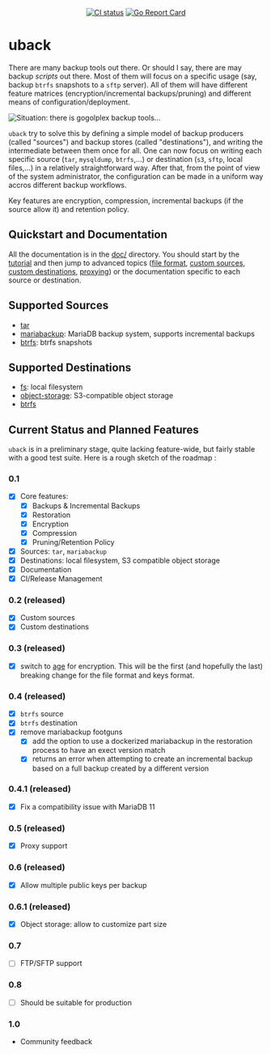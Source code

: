 <p align="center">
  <a href="https://github.com/sloonz/uback/actions/workflows/check.yml"><img alt="CI status" src="https://github.com/sloonz/uback/actions/workflows/check.yml/badge.svg"></a>
  <a href="https://goreportcard.com/report/github.com/sloonz/uback"><img alt="Go Report Card" src="https://goreportcard.com/badge/github.com/sloonz/uback"></a>
</p>

# uback

There are many backup tools out there. Or should I say, there are may
backup *scripts* out there. Most of them will focus on a specific usage
(say, backup `btrfs` snapshots to a `sftp` server). All of them will
have different feature matrices (encryption/incremental backups/pruning)
and different means of configuration/deployment.

![Situation: there is gogolplex backup tools...](https://imgs.xkcd.com/comics/standards.png)

`uback` try to solve this by defining a simple model of backup producers
(called "sources") and backup stores (called "destinations"), and writing
the intermediate between them once for all. One can now focus on writing
each specific source (`tar`, `mysqldump`, `btrfs`,...) or destination
(`s3`, `sftp`, local files,...) in a relatively straightforward
way. After that, from the point of view of the system administrator,
the configuration can be made in a uniform way accros different backup
workflows.

Key features are encryption, compression, incremental backups (if the
source allow it) and retention policy.

## Quickstart and Documentation

All the documentation is in the [doc/](doc/) directory. You should start
by the [tutorial](doc/tutorial.md) and then jump to advanced topics ([file
format](doc/file-format.md), [custom sources](doc/custom-sources.md),
[custom destinations](doc/custom-destinations.md),
[proxying](doc/proxy.md)) or the documentation specific to each source
or destination.

## Supported Sources

* [tar](doc/src-tar.md)
* [mariabackup](doc/src-mariabackup.md): MariaDB backup system, supports
incremental backups
* [btrfs](doc/src-btrfs.md): btrfs snapshots

## Supported Destinations

* [fs](doc/dest-fs.md): local filesystem
* [object-storage](doc/dest-object-storage.md): S3-compatible object
storage
* [btrfs](doc/dest-btrfs.md)

## Current Status and Planned Features

`uback` is in a preliminary stage, quite lacking feature-wide, but fairly
stable with a good test suite. Here is a rough sketch of the roadmap :

### 0.1

* [x] Core features:
  * [x] Backups & Incremental Backups
  * [x] Restoration
  * [x] Encryption
  * [x] Compression
  * [x] Pruning/Retention Policy
* [x] Sources: `tar`, `mariabackup`
* [x] Destinations: local filesystem, S3 compatible object storage
* [x] Documentation
* [x] CI/Release Management

### 0.2 (released)

* [x] Custom sources
* [x] Custom destinations

### 0.3 (released)

* [x] switch to [age](https://age-encryption.org/) for encryption. This
will be the first (and hopefully the last) breaking change for the file
format and keys format.

### 0.4 (released)

* [x] `btrfs` source
* [x] `btrfs` destination
* [x] remove mariabackup footguns
  * [x] add the option to use a dockerized mariabackup in the restoration
  process to have an exect version match
  * [x] returns an error when attempting to create an incremental backup
  based on a full backup created by a different version

### 0.4.1 (released)

* [x] Fix a compatibility issue with MariaDB 11

### 0.5 (released)

* [x] Proxy support

### 0.6 (released)

* [x] Allow multiple public keys per backup

### 0.6.1 (released)

* [x] Object storage: allow to customize part size

### 0.7

* [ ] FTP/SFTP support

### 0.8

* [ ] Should be suitable for production

### 1.0

* Community feedback 
